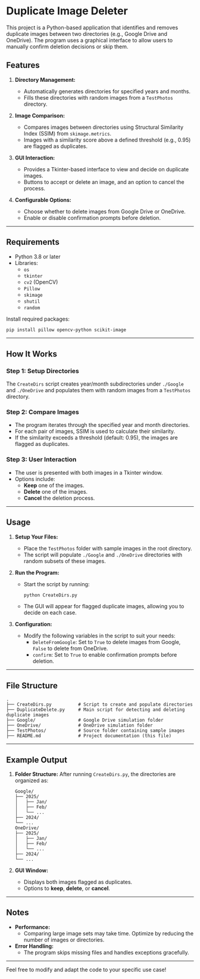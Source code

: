 # Duplicate Image Deleter

This project is a Python-based application that identifies and removes duplicate images between two directories (e.g., Google Drive and OneDrive). The program uses a graphical interface to allow users to manually confirm deletion decisions or skip them.

## Features

1. **Directory Management:**
   - Automatically generates directories for specified years and months.
   - Fills these directories with random images from a `TestPhotos` directory.

2. **Image Comparison:**
   - Compares images between directories using Structural Similarity Index (SSIM) from `skimage.metrics`.
   - Images with a similarity score above a defined threshold (e.g., 0.95) are flagged as duplicates.

3. **GUI Interaction:**
   - Provides a Tkinter-based interface to view and decide on duplicate images.
   - Buttons to accept or delete an image, and an option to cancel the process.

4. **Configurable Options:**
   - Choose whether to delete images from Google Drive or OneDrive.
   - Enable or disable confirmation prompts before deletion.

---

## Requirements

- Python 3.8 or later
- Libraries:
  - `os`
  - `tkinter`
  - `cv2` (OpenCV)
  - `Pillow`
  - `skimage`
  - `shutil`
  - `random`

Install required packages:
```bash
pip install pillow opencv-python scikit-image
```

---

## How It Works

### **Step 1: Setup Directories**
The `CreateDirs` script creates year/month subdirectories under `./Google` and `./OneDrive` and populates them with random images from a `TestPhotos` directory.

### **Step 2: Compare Images**
- The program iterates through the specified year and month directories.
- For each pair of images, SSIM is used to calculate their similarity.
- If the similarity exceeds a threshold (default: 0.95), the images are flagged as duplicates.

### **Step 3: User Interaction**
- The user is presented with both images in a Tkinter window.
- Options include:
  - **Keep** one of the images.
  - **Delete** one of the images.
  - **Cancel** the deletion process.

---

## Usage

1. **Setup Your Files:**
   - Place the `TestPhotos` folder with sample images in the root directory.
   - The script will populate `./Google` and `./OneDrive` directories with random subsets of these images.

2. **Run the Program:**
   - Start the script by running:
     ```bash
     python CreateDirs.py
     ```
   - The GUI will appear for flagged duplicate images, allowing you to decide on each case.

3. **Configuration:**
   - Modify the following variables in the script to suit your needs:
     - `DeleteFromGoogle`: Set to `True` to delete images from Google, `False` to delete from OneDrive.
     - `confirm`: Set to `True` to enable confirmation prompts before deletion.

---

## File Structure

```
.
├── CreateDirs.py          # Script to create and populate directories
├── DuplicateDelete.py     # Main script for detecting and deleting duplicate images
├── Google/                # Google Drive simulation folder
├── OneDrive/              # OneDrive simulation folder
├── TestPhotos/            # Source folder containing sample images
├── README.md              # Project documentation (this file)
```

---

## Example Output

1. **Folder Structure:**
   After running `CreateDirs.py`, the directories are organized as:
   ```
   Google/
   ├── 2025/
   │   ├── Jan/
   │   ├── Feb/
   │   └── ...
   ├── 2024/
   └── ...
   OneDrive/
   ├── 2025/
   │   ├── Jan/
   │   ├── Feb/
   │   └── ...
   ├── 2024/
   └── ...
   ```

2. **GUI Window:**
   - Displays both images flagged as duplicates.
   - Options to **keep**, **delete**, or **cancel**.

---

## Notes

- **Performance:**
  - Comparing large image sets may take time. Optimize by reducing the number of images or directories.
- **Error Handling:**
  - The program skips missing files and handles exceptions gracefully.

---

Feel free to modify and adapt the code to your specific use case!
